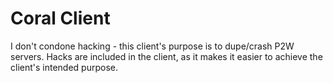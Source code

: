 # Coral Client

I don't condone hacking - this client's purpose is to dupe/crash P2W servers. Hacks are included in the client, as it makes it easier to achieve the client's intended purpose.

